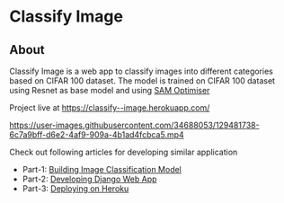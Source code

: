 # Classify Image

## About
Classify Image is a web app to classify images into different categories based on CIFAR 100 dataset. The model is trained on CIFAR 100 dataset using Resnet as base model and using [SAM Optimiser](https://arxiv.org/abs/2010.01412) 

Project live at https://classify--image.herokuapp.com/


https://user-images.githubusercontent.com/34688053/129481738-6c7a9bff-d6e2-4af9-909a-4b1ad4fcbca5.mp4


Check out following articles for developing similar application
- Part-1: [Building Image Classification Model](https://medium.com/@harikabv/build-and-deploy-image-classification-web-app-using-django-on-heroku-part-1-738fa1902218)
- Part-2: [Developing Django Web App](https://medium.com/@harikabv/build-and-deploy-image-classification-web-app-using-django-on-heroku-part-2-95479813409e)
- Part-3: [Deploying on Heroku](https://medium.com/@harikabv/build-and-deploy-image-classification-web-app-using-django-on-heroku-part-3-c260340b5607)
